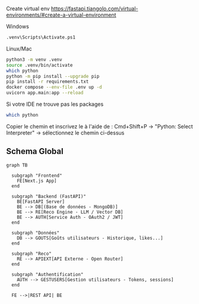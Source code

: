 
Create virtual env
https://fastapi.tiangolo.com/virtual-environments/#create-a-virtual-environment


Windows
```sh
.venv\Scripts\Activate.ps1
```
Linux/Mac
```sh
python3 -m venv .venv
source .venv/bin/activate
which python
python -m pip install --upgrade pip
pip install -r requirements.txt
docker compose --env-file .env up -d
uvicorn app.main:app --reload
```


Si votre IDE ne trouve pas les packages

```sh
which python
```
Copier le chemin et inscrivez le à l'aide de : Cmd+Shift+P → "Python: Select Interpreter" → sélectionnez le chemin ci-dessus


## Schema Global

```mermaid
graph TB

  subgraph "Frontend"
    FE[Next.js App]
  end

  subgraph "Backend (FastAPI)"
    BE[FastAPI Server]
    BE --> DB[(Base de données - MongoDB)]
    BE --> RE[Reco Engine - LLM / Vector DB]
    BE --> AUTH[Service Auth - OAuth2 / JWT]
  end

  subgraph "Données"
    DB --> GOUTS[Goûts utilisateurs - Historique, likes...]
  end

  subgraph "Reco"
    RE --> APIEXT[API Externe - Open Router]
  end

  subgraph "Authentification"
    AUTH --> GESTUSERS[Gestion utilisateurs - Tokens, sessions]
  end

  FE -->|REST API| BE
```
